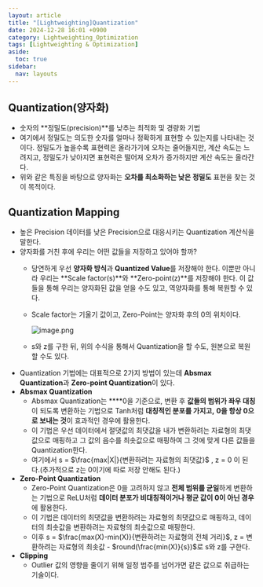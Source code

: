```yaml
---
layout: article
title: "[Lightweighting]Quantization"
date: 2024-12-28 16:01 +0900
category: Lightweighting_Optimization
tags: [Lightweighting & Optimization]
aside:
  toc: true
sidebar:
  nav: layouts
---
```

## Quantization(양자화)

- 숫자의 **정밀도(precision)**를 낮추는 최적화 및 경량화 기법
- 여기에서 정밀도는 의도한 숫자를 얼마나 정확하게 표현할 수 있는지를 나타내는 것이다. 정밀도가 높을수록 표현력은 올라가기에 오차는 줄어들지만, 계산 속도는 느려지고, 정밀도가 낮아지면 표현력은 떨어져 오차가 증가하지만 계산 속도는 올라간다.
- 위와 같은 특징을 바탕으로 양자화는 **오차를 최소화하는 낮은 정밀도** 표현을 찾는 것이 목적이다.

## Quantization Mapping

- 높은 Precision 데이터를 낮은 Precision으로  대응시키는 Quantization 계산식을 말한다.
- 양자화를 거친 후에 우리는 어떤 값들을 저장하고 있어야 할까?
    - 당연하게 우선 **양자화 방식**과 **Quantized Value**를 저장해야 한다. 이뿐만 아니라 우리는 **Scale factor(s)**와 **Zero-point(z)**를 저장해야 한다. 이 값들을 통해 우리는 양자화된 값을 얻을 수도 있고, 역양자화를 통해 복원할 수 있다.
    - Scale factor는 기울기 값이고, Zero-Point는 양자화 후의 0의 위치이다.
        
        ![image.png](https://prod-files-secure.s3.us-west-2.amazonaws.com/6acf52cb-2c5c-462e-bf26-b7011fa2da60/e688e9f9-ca3e-4ae1-b338-e9a8497dcb33/image.png)
        
    - s와 z를 구한 뒤, 위의 수식을 통해서 Quantization을 할 수도, 원본으로 복원할 수도 있다.
- Quantization 기법에는 대표적으로 2가지 방법이 있는데 **Absmax Quantization**과 **Zero-point Quantization**이 있다.
- **Absmax Quantization**
    - Absmax Quantization는 ****0을 기준으로, 변환 후 **값들의 범위가 좌우 대칭**이 되도록 변환하는 기법으로 Tanh처럼 **대칭적인 분포를 가지고,** **0을 항상 0으로 보내는 것**이 효과적인 경우에 활용한다.
    - 이 기법은 우선 데이터에서 절댓값의 최댓값을 내가 변환하려는 자료형의 최댓값으로 매핑하고 그 값의 음수를 최솟값으로 매핑하여 그 것에 맞게 다른 값들을  Quantization한다.
    - 여기에서 s = $\frac{max|X|}{변환하려는 자료형의 최댓값}$ , z = 0 이 된다.(추가적으로 z는 0이기에 따로 저장 안해도 된다.)
- **Zero-Point Quantization**
    - Zero-Point Quantization은 0을 고려하지 않고 **전체 범위를 균일**하게 변환하는 기법으로 ReLU처럼 **데이터 분포가 비대칭적이거나 평균 값이 0이 아닌 경우**에 활용한다.
    - 이 기법은 데이터의 최댓값을 변환하려는 자료형의 최댓값으로 매핑하고, 데이터의 최솟값을 변환하려는 자료형의 최솟값으로 매핑한다.
    - 이후 s = $\frac{max(X)-min(X)}{변환하려는 자료형의 전체 거리}$, z = 변환하려는 자료형의 최솟값 -  $round(\frac{min(X)}{s})$로 s와 z를 구한다.
- **Clipping**
    - Outlier 값의 영향을 줄이기 위해 일정 범주를 넘어가면 같은 값으로 취급하는 기술이다.